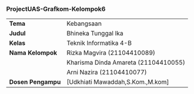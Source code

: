 ### ProjectUAS-Grafkom-Kelompok6
|||
|--|--|
| **Tema** | Kebangsaan
| **Judul** | Bhineka Tunggal Ika
| **Kelas** | Teknik Informatika 4-B
|**Nama Kelompok**| Rizka Magvira (21104410089)
|  | Kharisma Dinda Amareta (21104410055)
|  | Arni Nazira (21104410077)
| **Dosen Pengampu** | [Udkhiati Mawaddah,S.Kom.,M.kom] 
